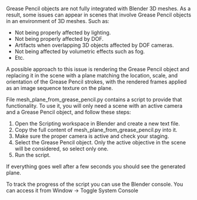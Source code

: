 Grease Pencil objects are not fully integrated with Blender 3D meshes. As a result, some issues can appear in scenes that involve Grease Pencil objects in an environment of 3D meshes. Such as:
  - Not being properly affected by lighting.
  - Not being properly affected by DOF.
  - Artifacts when overlapping 3D objects affected by DOF cameras.
  - Not being affected by volumetric effects such as fog.
  - Etc.

A possible approach to this issue is rendering the Grease Pencil object and replacing it in the scene with a plane matching the location, scale, and orientation of the Grease Pencil strokes, with the rendered frames applied as an image sequence texture on the plane. 

File mesh_plane_from_grease_pencil.py contains a script to provide that functionality. To use it, you will only need a scene with an active camera and a Grease Pencil object, and follow these steps:
  1. Open the Scripting workspace in Blender and create a new text file.
  2. Copy the full content of mesh_plane_from_grease_pencil.py into it.
  3. Make sure the proper camera is active and check your staging.
  4. Select the Grease Pencil object. Only the active objective in the scene will be considered, so select only one.
  5. Run the script.

If everything goes well after a few seconds you should see the generated plane.

To track the progress of the script you can use the Blender console. You can access it from Window -> Toggle System Console
